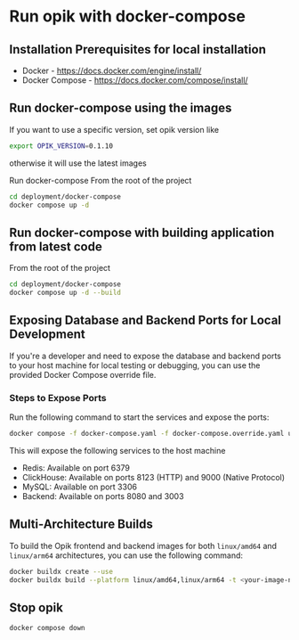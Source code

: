 # Run opik with docker-compose

## Installation Prerequisites for local installation

- Docker - https://docs.docker.com/engine/install/
- Docker Compose - https://docs.docker.com/compose/install/

## Run docker-compose using the images

If you want to use a specific version, set opik version like
```bash
export OPIK_VERSION=0.1.10
```

 otherwise it will use the latest images

 Run docker-compose
 From the root of the project

```bash
cd deployment/docker-compose
docker compose up -d
```

## Run docker-compose with building application from latest code

From the root of the project

```bash
cd deployment/docker-compose
docker compose up -d --build
```

## Exposing Database and Backend Ports for Local Development

If you're a developer and need to expose the database and backend ports to your host machine for local testing or debugging, you can use the provided Docker Compose override file.

### Steps to Expose Ports

Run the following command to start the services and expose the ports:

```bash
docker compose -f docker-compose.yaml -f docker-compose.override.yaml up -d
```

This will expose the following services to the host machine

- Redis: Available on port 6379
- ClickHouse: Available on ports 8123 (HTTP) and 9000 (Native Protocol)
- MySQL: Available on port 3306
- Backend: Available on ports 8080 and 3003

## Multi-Architecture Builds

To build the Opik frontend and backend images for both `linux/amd64` and `linux/arm64` architectures, you can use the following command:

```bash
docker buildx create --use
docker buildx build --platform linux/amd64,linux/arm64 -t <your-image-name> .
```

## Stop opik

```bash
docker compose down
```
